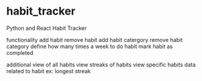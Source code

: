 # habit_tracker
Python and React Habit Tracker

functionality
add habit
remove habit 
add habit catergory 
remove habit category
define how many times a week to do habit
mark habit as completed

additional 
view of all habits
view streaks of habits
view specific habits
data related to habit
  ex: longest streak
